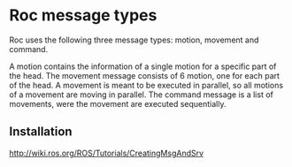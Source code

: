 # Roc message types

Roc uses the following three message types:
motion, movement and command.

A motion contains the information of a single motion for a specific part of the head.
The movement message consists of 6 motion, one for each part of the head. 
A movement is meant to be executed in parallel, so all motions of a movement are moving in parallel.
The command message is a list of movements, were the movement are executed sequentially.

## Installation 

http://wiki.ros.org/ROS/Tutorials/CreatingMsgAndSrv

